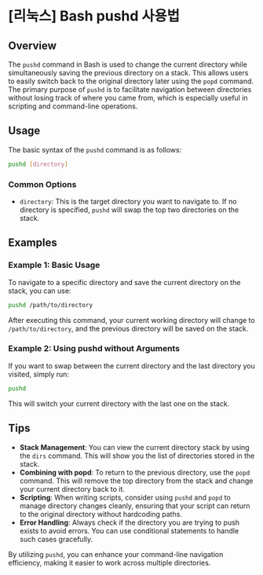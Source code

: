 # [리눅스] Bash pushd 사용법

## Overview
The `pushd` command in Bash is used to change the current directory while simultaneously saving the previous directory on a stack. This allows users to easily switch back to the original directory later using the `popd` command. The primary purpose of `pushd` is to facilitate navigation between directories without losing track of where you came from, which is especially useful in scripting and command-line operations.

## Usage
The basic syntax of the `pushd` command is as follows:

```bash
pushd [directory]
```

### Common Options
- `directory`: This is the target directory you want to navigate to. If no directory is specified, `pushd` will swap the top two directories on the stack.

## Examples

### Example 1: Basic Usage
To navigate to a specific directory and save the current directory on the stack, you can use:

```bash
pushd /path/to/directory
```

After executing this command, your current working directory will change to `/path/to/directory`, and the previous directory will be saved on the stack.

### Example 2: Using pushd without Arguments
If you want to swap between the current directory and the last directory you visited, simply run:

```bash
pushd
```

This will switch your current directory with the last one on the stack.

## Tips
- **Stack Management**: You can view the current directory stack by using the `dirs` command. This will show you the list of directories stored in the stack.
- **Combining with popd**: To return to the previous directory, use the `popd` command. This will remove the top directory from the stack and change your current directory back to it.
- **Scripting**: When writing scripts, consider using `pushd` and `popd` to manage directory changes cleanly, ensuring that your script can return to the original directory without hardcoding paths.
- **Error Handling**: Always check if the directory you are trying to push exists to avoid errors. You can use conditional statements to handle such cases gracefully.

By utilizing `pushd`, you can enhance your command-line navigation efficiency, making it easier to work across multiple directories.